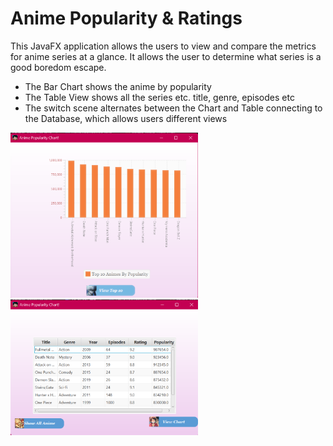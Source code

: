 <h1>Anime Popularity & Ratings</h1>

<p>This JavaFX application allows the users to view and compare the metrics for anime series at a glance.
It allows the user to determine what series is a good boredom escape.</p>

- The Bar Chart shows the anime by popularity
- The Table View shows all the series etc. title, genre, episodes etc
- The switch scene alternates between the Chart and Table connecting to the Database, which allows users different views

<p>
  <img src="./images/screenshot1.png" width="300" alt="Chart view" />
  <img src="./images/screenshot2.png" width="300" alt="Table view" />
</p>
